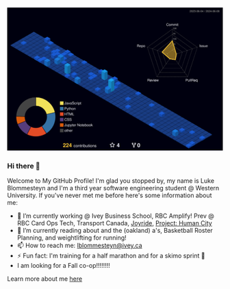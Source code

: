 ![3D Profile](profile-3d-contrib/profile-night-view.svg)
### Hi there 👋

Welcome to My GitHub Profile! I'm glad you stopped by, my name is Luke Blommesteyn and I'm a third year software engineering student @ Western University. If you've never met me before here's some information about me:

- 🔭 I’m currently working @ Ivey Business School, RBC Amplify! Prev @ RBC Card Ops Tech, Transport Canada, [Joyride](https://joyride.city/), [Project: Human City](https://projecthumancity.com/)
- 🌱 I’m currently reading about and the (oakland) a's, Basketball Roster Planning, and weightlifting for running!
- 📫 How to reach me: lblommesteyn@ivey.ca
- ⚡ Fun fact: I'm training for a half marathon and for a skimo sprint 👀
- I am looking for a Fall co-op!!!!!!!!

Learn more about me [here](https://lblommesteyn.vercel.app)

